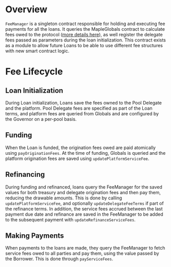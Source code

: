 # Overview
`FeeManager` is a singleton contract responsible for holding and executing fee payments for all the loans. It queries the MapleGlobals contract to calculate fees owed to the protocol ([more details here](maple-for-developers/fees.md)), as well register the delegate fees passed as parameters during the loan initialization. This contract exists as a module to allow future Loans to be able to use different fee structures with new smart contract logic.

# Fee Lifecycle
## Loan Initialization

During Loan initialization, Loans save the fees owned to the Pool Delegate and the platform. Pool Delegate fees are specified as part of the Loan terms, and platform fees are queried from Globals and are configured by the Governor on a per-pool basis.

## Funding
When the Loan is funded, the origination fees owed are paid atomically using `payOriginationFees`. At the time of funding, Globals is queried and the platform origination fees are saved using `updatePlatformServiceFee`.

## Refinancing

During funding and refinanced, loans query the FeeManager for the saved values for both treasury and delegate origination fees and then pay them, reducing the drawable amounts. This is done by calling `updatePlatformServiceFee`, and optionally `updateDelegateFeeTerms` if part of the refinance terms. In addition, the service fees accrued between the last payment due date and refinance are saved in the FeeManager to be added to the subsequent payment with `updateRefinanceServiceFees`.

## Making Payments

When payments to the loans are made, they query the FeeManager to fetch service fees owed to all parties and pay them, using the value passed by the Borrower. This is done through `payServiceFees`.
